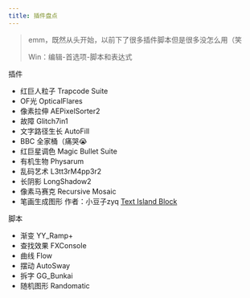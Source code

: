 ```yaml
---
title: 插件盘点
---
```


> emm，既然从头开始，以前下了很多插件脚本但是很多没怎么用（笑
>
> Win：编辑-首选项-脚本和表达式

插件

- 红巨人粒子 Trapcode Suite 
- OF光 OpticalFlares
- 像素拉伸 AEPixelSorter2
- 故障 Glitch7in1
- 文字路径生长 AutoFill
- BBC 全家桶（痛哭😭
- 红巨星调色 Magic Bullet Suite
- 有机生物 Physarum
- 乱码艺术 L3tt3rM4pp3r2 
- 长阴影 LongShadow2
- 像素马赛克 Recursive Mosaic
- 笔画生成图形 作者：小豆子zyq  [Text Island Block](https://www.bilibili.com/read/cv25600334/) 

脚本

- 渐变 YY_Ramp+
- 查找效果 FXConsole
- 曲线 Flow 
- 摆动 AutoSway
- 拆字 GG_Bunkai
- 随机图形 Randomatic 

